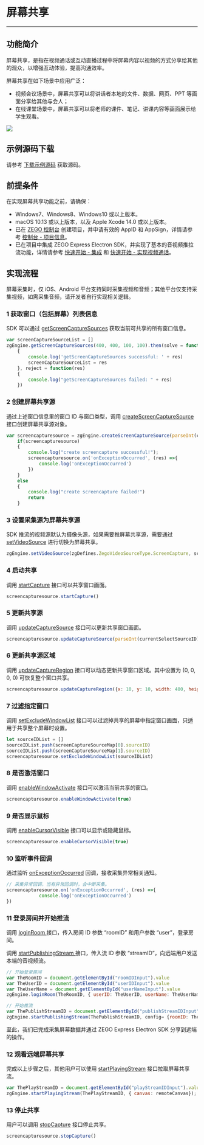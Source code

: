 # 屏幕共享

- - -

## 功能简介

屏幕共享，是指在视频通话或互动直播过程中将屏幕内容以视频的方式分享给其他的观众，以增强互动体验，提高沟通效率。

屏幕共享在如下场景中应用广泛：

- 视频会议场景中，屏幕共享可以将讲话者本地的文件、数据、网页、PPT 等画面分享给其他与会人；
- 在线课堂场景中，屏幕共享可以将老师的课件、笔记、讲课内容等画面展示给学生观看。

<Frame width="512" height="auto" caption=""><img src="https://doc-media.zego.im/sdk-doc/Pics/Express/screen_share_scene_new.png" /></Frame>

## 示例源码下载

请参考 [下载示例源码](https://doc-zh.zego.im/article/21124) 获取源码。

## 前提条件

在实现屏幕共享功能之前，请确保：

- Windows7、Windows8、Windows10 或以上版本。
- macOS 10.13 或以上版本，以及 Apple Xcode 14.0 或以上版本。
- 已在 [ZEGO 控制台](https://console.zego.im) 创建项目，并申请有效的 AppID 和 AppSign，详情请参考 [控制台 - 项目信息](/console/project-info)。
- 已在项目中集成 ZEGO Express Electron SDK，并实现了基本的音视频推拉流功能，详情请参考 [快速开始 - 集成](https://doc-zh.zego.im/article/1240) 和 [快速开始 - 实现视频通话](https://doc-zh.zego.im/article/7635)。


## 实现流程

<Warning title="注意">
屏幕采集时，仅 iOS、Android 平台支持同时采集视频和音频；其他平台仅支持采集视频，如需采集音频，请开发者自行实现相关逻辑。
</Warning>

### 1 获取窗口（包括屏幕）列表信息

SDK 可以通过 [getScreenCaptureSources](https://doc-zh.zego.im/article/api?doc=Express_Video_SDK_API~javascript_electron~class~ZegoExpressEngine#get-screen-capture-sources) 获取当前可共享的所有窗口信息。

```js
var screenCaptureSourceList = []
zgEngine.getScreenCaptureSources(400, 400, 100, 100).then(solve = function(res)
    {
        console.log('getScreenCaptureSources successful: ' + res)
        screenCaptureSourceList = res
    }, reject = function(res)
    {
        console.log("getScreenCaptureSources failed: " + res)
    })
```

### 2 创建屏幕共享源

通过上述窗口信息里的窗口 ID 与窗口类型，调用 [createScreenCaptureSource](https://doc-zh.zego.im/article/api?doc=Express_Video_SDK_API~javascript_electron~class~ZegoExpressEngine#create-screen-capture-source) 接口创建屏幕共享源对象。

```js
var screencapturesource = zgEngine.createScreenCaptureSource(parseInt(currentSelectSourceID), getScreenCaptureType(currentSelectSourceID))
    if(screencapturesource)
    {
        console.log("create screencapture successful!");
        screencapturesource.on('onExceptionOccurred', (res) =>{
            console.log('onExceptionOccurred')
        })
    }
    else
    {
        console.log("create screencapture failed!")
        return
    }
```

### 3 设置采集源为屏幕共享源

SDK 推流的视频源默认为摄像头源，如果需要推屏幕共享源，需要通过 [setVideoSource](https://doc-zh.zego.im/article/api?doc=Express_Video_SDK_API~javascript_electron~class~ZegoExpressEngine#set-video-source) 进行切换为屏幕共享。

```js
zgEngine.setVideoSource(zgDefines.ZegoVideoSourceType.ScreenCapture, screencapturesource.getIndex(), zgDefines.ZegoPublishChannel.Main)
```

### 4 启动共享

调用 [startCapture](https://doc-zh.zego.im/article/api?doc=Express_Video_SDK_API~javascript_electron~class~ZegoScreenCaptureSource#start-capture) 接口可以共享窗口画面。

```js
screencapturesource.startCapture()
```

### 5 更新共享源

调用 [updateCaptureSource](https://doc-zh.zego.im/article/api?doc=Express_Video_SDK_API~javascript_electron~class~ZegoScreenCaptureSource#update-capture-source) 接口可以更新共享窗口画面。

```js
screencapturesource.updateCaptureSource(parseInt(currentSelectSourceID), zgDefines.ZegoScreenCaptureSourceType.Window)
```

### 6 更新共享源区域

调用 [updateCaptureRegion](https://doc-zh.zego.im/article/api?doc=Express_Video_SDK_API~javascript_electron~class~ZegoScreenCaptureSource#update-capture-region) 接口可以动态更新共享窗口区域。其中设置为 (0, 0, 0, 0) 可恢复整个窗口共享。


```js
screencapturesource.updateCaptureRegion({x: 10, y: 10, width: 400, height: 400})
```

### 7 过滤指定窗口

调用 [setExcludeWindowList](https://doc-zh.zego.im/article/api?doc=Express_Video_SDK_API~javascript_electron~class~ZegoScreenCaptureSource#set-exclude-window-list) 接口可以过滤掉共享的屏幕中指定窗口画面，只适用于共享整个屏幕时设置。

```js
let sourceIDList = []
sourceIDList.push(screenCaptureSourceMap[0].sourceID)
sourceIDList.push(screenCaptureSourceMap[1].sourceID)
screencapturesource.setExcludeWindowList(sourceIDList)
```

### 8 是否激活窗口

调用 [enableWindowActivate](https://doc-zh.zego.im/article/api?doc=Express_Video_SDK_API~javascript_electron~class~ZegoScreenCaptureSource#enable-window-activate) 接口可以激活当前共享的窗口。

```js
screencapturesource.enableWindowActivate(true)
```

### 9 是否显示鼠标

调用 [enableCursorVisible](https://doc-zh.zego.im/article/api?doc=Express_Video_SDK_API~javascript_electron~class~ZegoScreenCaptureSource#enable-cursor-visible) 接口可以显示或隐藏鼠标。

```js
screencapturesource.enableCursorVisible(true)
```

### 10 监听事件回调

通过监听 [onExceptionOccurred](https://doc-zh.zego.im/article/21397#onExceptionOccurred) 回调，接收采集异常相关通知。

```js
// 采集异常回调，当有异常回调时，会中断采集。
screencapturesource.on('onExceptionOccurred', (res) =>{
            console.log('onExceptionOccurred')
})
```

### 11 登录房间并开始推流

调用 [loginRoom ](https://doc-zh.zego.im/article/api?doc=Express_Video_SDK_API~javascript_electron~class~ZegoExpressEngine#login-room) 接口，传入房间 ID 参数 “roomID” 和用户参数 “user”，登录房间。

调用 [startPublishingStream ](https://doc-zh.zego.im/article/api?doc=Express_Video_SDK_API~javascript_electron~class~ZegoExpressEngine#start-publishing-stream) 接口，传入流 ID 参数 “streamID”，向远端用户发送本端的音视频流。


```js
// 开始登录房间
var TheRoomID = document.getElementById("roomIDInput").value
var TheUserID = document.getElementById("userIDInput").value
var TheUserName = document.getElementById("userNameInput").value
zgEngine.loginRoom(TheRoomID, { userID: TheUserID, userName: TheUserName});

// 开始推流
var ThePublishStreamID = document.getElementById("publishStreamIDInput").value
zgEngine.startPublishingStream(ThePublishStreamID, config= {roomID: TheRoomID}, zgDefines.ZegoPublishChannel.Main);

```

至此，我们已完成采集屏幕数据并通过 ZEGO Express Electron SDK 分享到远端的操作。

### 12 观看远端屏幕共享

完成以上步骤之后，其他用户可以使用 [startPlayingStream](https://doc-zh.zego.im/article/api?doc=Express_Video_SDK_API~javascript_electron~class~ZegoExpressEngine#start-playing-stream) 接口拉取屏幕共享流。

```js
var ThePlayStreamID = document.getElementById("playStreamIDInput").value
zgEngine.startPlayingStream(ThePlayStreamID, { canvas: remoteCanvas});
```
### 13 停止共享

用户可以调用 [stopCapture](https://doc-zh.zego.im/article/api?doc=Express_Video_SDK_API~javascript_electron~class~ZegoScreenCaptureSource#stop-capture) 接口停止共享。

```js
screencapturesource.stopCapture()
```

<Content />
